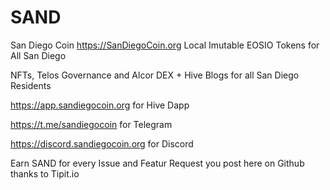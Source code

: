 # SAND
San Diego Coin
https://SanDiegoCoin.org Local Imutable EOSIO Tokens for All San Diego

NFTs, Telos Governance and Alcor DEX + Hive Blogs for all San Diego Residents

https://app.sandiegocoin.org for Hive Dapp

https://t.me/sandiegocoin for Telegram

https://discord.sandiegocoin.org for Discord

Earn SAND for every Issue and Featur Request you post here on Github thanks to Tipit.io
